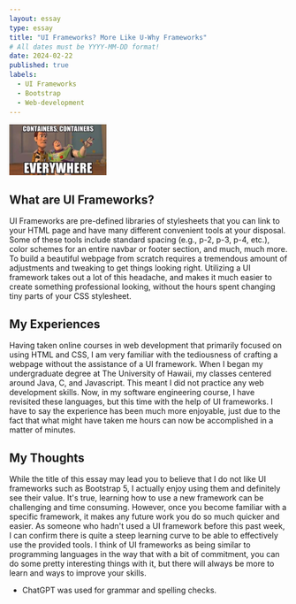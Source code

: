 ```yaml
---
layout: essay
type: essay
title: "UI Frameworks? More Like U-Why Frameworks"
# All dates must be YYYY-MM-DD format!
date: 2024-02-22
published: true
labels:
  - UI Frameworks
  - Bootstrap
  - Web-development
---
```

<img width="35%" class="rounded float-end pe-4 pt-2" src="../img/bootstrap-bootstrap-everywhere.png">

## What are UI Frameworks?

UI Frameworks are pre-defined libraries of stylesheets that you can link to your HTML page and have many different convenient tools at your disposal. Some of these tools include standard spacing (e.g., p-2, p-3, p-4, etc.), color schemes for an entire navbar or footer section, and much, much more. To build a beautiful webpage from scratch requires a tremendous amount of adjustments and tweaking to get things looking right. Utilizing a UI framework takes out a lot of this headache, and makes it much easier to create something professional looking, without the hours spent changing tiny parts of your CSS stylesheet.

## My Experiences

Having taken online courses in web development that primarily focused on using HTML and CSS, I am very familiar with the tediousness of crafting a webpage without the assistance of a UI framework. When I began my undergraduate degree at The University of Hawaii, my classes centered around Java, C, and Javascript. This meant I did not practice any web development skills. Now, in my software engineering course, I have revisited these languages, but this time with the help of UI frameworks. I have to say the experience has been much more enjoyable, just due to the fact that what might have taken me hours can now be accomplished in a matter of minutes.

## My Thoughts

While the title of this essay may lead you to believe that I do not like UI frameworks such as Bootstrap 5, I actually enjoy using them and definitely see their value. It's true, learning how to use a new framework can be challenging and time consuming. However, once you become familiar with a specific framework, it makes any future work you do so much quicker and easier. As someone who hadn't used a UI framework before this past week, I can confirm there is quite a steep learning curve to be able to effectively use the provided tools. I think of UI frameworks as being similar to programming languages in the way that with a bit of commitment, you can do some pretty interesting things with it, but there will always be more to learn and ways to improve your skills.

* ChatGPT was used for grammar and spelling checks.


